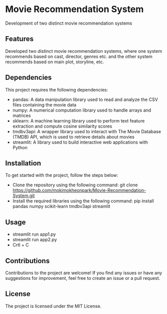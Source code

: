 # Movie Recommendation System

Development of two distinct movie recommendation systems

## Features

Developed two distinct movie recommendation systems, where one system recommends based on cast, director, genres etc. and the other system recommends based on main plot, storyline, etc.

## Dependencies

This project requires the following dependencies:
- pandas: A data manipulation library used to read and analyze the CSV files containing the movie data
- numpy: A numerical computation library used to handle arrays and matrices
- sklearn: A machine learning library used to perform text feature extraction and compute cosine similarity scores
- tmdbv3api: A wrapper library used to interact with The Movie Database (TMDB) API, which is used to retrieve details about movies
- streamlit: A library used to build interactive web applications with Python

## Installation

To get started with the project, follow the steps below:
- Clone the repository using the following command: git clone https://github.com/mokimokheonpark/Movie-Recommendation-System.git
- Install the required libraries using the following command: pip install pandas numpy scikit-learn tmdbv3api streamlit

## Usage

- streamlit run app1.py
- streamlit run app2.py
- Crtl + C

## Contributions

Contributions to the project are welcome! If you find any issues or have any suggestions for improvement, feel free to create an issue or a pull request.

## License

The project is licensed under the MIT License.
